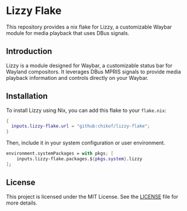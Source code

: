 # Lizzy Flake

This repository provides a nix flake for Lizzy, a customizable Waybar module for media playback that uses DBus signals.

## Introduction

Lizzy is a module designed for Waybar, a customizable status bar for Wayland compositors. It leverages DBus MPRIS signals to provide media playback information and controls directly on your Waybar.

## Installation

To install Lizzy using Nix, you can add this flake to your `flake.nix`:

```nix
{
  inputs.lizzy-flake.url = "github:chikof/lizzy-flake";
}
```

Then, include it in your system configuration or user environment.

```nix
environment.systemPackages = with pkgs; [
    inputs.lizzy-flake.packages.${pkgs.system}.lizzy
];
```

## License

This project is licensed under the MIT License. See the [LICENSE](LICENSE) file for more details.
